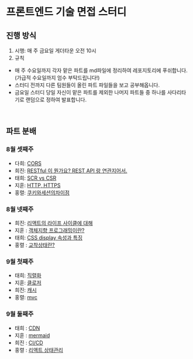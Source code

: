 # 프론트엔드 기술 면접 스터디

## 진행 방식

1. 시행: 매 주 금요일 게더타운 오전 10시
2. 규칙

- 매 주 수요일까지 각자 맡은 파트를 md파일에 정리하여 레포지토리에 푸쉬합니다. (가급적 수요일까지 엄수 부탁드립니다!)
- 스터디 전까지 다른 팀원들이 올린 파트 파일들을 보고 공부해옵니다.
- 금요일 스터디 당일 자신이 맡은 파트를 제외한 나머지 파트들 중 하나를 사다리타기로 랜덤으로 정하여 발표합니다.

<br>
 
## 파트 분배
### 8월 셋째주
- 다희: <a href = "https://github.com/likelion-FEschool-TEAM6-muscles/technical-interview-for-muscles/blob/main/%EB%84%A4%ED%8A%B8%EC%9B%8C%ED%81%AC/CORS.md"> CORS</a>
- 희진: <a href="https://github.com/likelion-FEschool-TEAM6-muscles/technical-interview-for-muscles/blob/main/Web/RESTfulAPI.md">RESTful 이 뭔가요? REST API 랑 연관지어서.</a>
- 태희: <a href = "https://github.com/likelion-FEschool-TEAM6-muscles/technical-interview-for-muscles/blob/main/CS/CSR%20vs%20SSR.md">SCR vs CSR</a>
- 지훈: <a href='https://github.com/likelion-FEschool-TEAM6-muscles/technical-interview-for-muscles/blob/main/%EB%84%A4%ED%8A%B8%EC%9B%8C%ED%81%AC/HTTP-HTTPS.md'>HTTP, HTTPS</a>
- 홍렬: <a href = https://github.com/likelion-FEschool-TEAM6-muscles/technical-interview-for-muscles/blob/main/CS/%EC%BF%A0%ED%82%A4%EC%99%80%EC%84%B8%EC%85%98.md>쿠키와세션의차이점</a>

### 8월 넷째주
- 희진: <a href='https://github.com/likelion-FEschool-TEAM6-muscles/technical-interview-for-muscles/blob/main/React/%EB%A6%AC%EC%95%A1%ED%8A%B8_%EB%9D%BC%EC%9D%B4%ED%94%84%EC%82%AC%EC%9D%B4%ED%81%B4.md'>리액트의 라이프 사이클에 대해</a> 
- 지훈 : <a href="https://github.com/likelion-FEschool-TEAM6-muscles/technical-interview-for-muscles/blob/main/%EB%B0%A9%EB%B2%95%EB%A1%A0/%EA%B0%9D%EC%B2%B4%EC%A7%80%ED%96%A5%ED%94%84%EB%A1%9C%EA%B7%B8%EB%9E%98%EB%B0%8D.md">객체지향 프로그래밍이란?</a>
- 태희: <a href="https://github.com/likelion-FEschool-TEAM6-muscles/technical-interview-for-muscles/blob/main/CSS/display.md">CSS display 속성과 특징 </a>
- 홍렬 : <a href="https://github.com/likelion-FEschool-TEAM6-muscles/technical-interview-for-muscles/blob/main/CS/%EA%B5%90%EC%B0%A9%EC%83%81%ED%83%9C%EB%9E%80%3F.md">교착상태란?</a>

### 9월 첫째주
- 태희: <a href="https://github.com/likelion-FEschool-TEAM6-muscles/technical-interview-for-muscles/blob/main/CS/%EC%A7%81%EB%A0%AC%ED%99%94.md">직렬화</a>
- 지훈: <a href="https://github.com/likelion-FEschool-TEAM6-muscles/technical-interview-for-muscles/blob/main/JS/closure.md">클로저</a>
- 희진: <a href="https://github.com/likelion-FEschool-TEAM6-muscles/technical-interview-for-muscles/blob/main/Web/Web-Cache.md">캐시</a>
- 홍렬: <a href="https://github.com/likelion-FEschool-TEAM6-muscles/technical-interview-for-muscles/blob/main/CS/mvc%ED%8C%A8%ED%84%B4%EC%9D%B4%EB%9E%80%20%3F.md">mvc</a>

### 9월 둘째주
- 태희 : <a href ="https://github.com/likelion-FEschool-TEAM6-muscles/technical-interview-for-muscles/blob/main/%EB%84%A4%ED%8A%B8%EC%9B%8C%ED%81%AC/CDN.md">CDN</a>
- 지훈 : <a href="https://github.com/likelion-FEschool-TEAM6-muscles/technical-interview-for-muscles/blob/main/%EC%88%9C%EC%84%9C%EB%8F%84/mermaid.md">mermaid</a>
- 희진 : <a href='https://github.com/likelion-FEschool-TEAM6-muscles/technical-interview-for-muscles/blob/main/%EC%9D%B8%ED%94%84%EB%9D%BC/CI%EC%99%80CD.md'>CI/CD</a>
- 홍렬 : <a href="https://github.com/likelion-FEschool-TEAM6-muscles/technical-interview-for-muscles/blob/main/React/%EB%A6%AC%EC%95%A1%ED%8A%B8_%EC%83%81%ED%83%9C%EA%B4%80%EB%A6%AC.md">리액트 상태관리</a>

